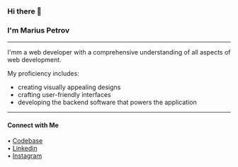 ### Hi there 👋 

### I'm Marius Petrov

--- 

I'mm a web developer with a comprehensive understanding of all aspects of web development. 

My proficiency includes:
- creating visually appealing designs
- crafting user-friendly interfaces
- developing the backend software that powers the application

--- 

#### Connect with Me
&bull; [Codebase](https://github.com/mariuspetrov)
<br>
&bull; [Linkedin](https://www.linkedin.com/in/marius-petrov)
<br>
&bull; [Instagram](https://www.instagram.com/mariuspetrovdev)


<!--
**mariuspetrov/mariuspetrov** is a ✨ _special_ ✨ repository because its `README.md` (this file) appears on your GitHub profile.

Here are some ideas to get you started:

- 🔭 I’m currently working on ...
- 🌱 I’m currently learning ...
- 👯 I’m looking to collaborate on ...
- 🤔 I’m looking for help with ...
- 💬 Ask me about ...
- 📫 How to reach me: ...
- 😄 Pronouns: ...
- ⚡ Fun fact: ...
-->
